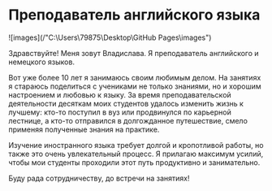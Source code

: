 # Преподаватель английского языка

![images](/"C:\Users\79875\Desktop\GitHub Pages\images")


Здравствуйте! Меня зовут Владислава. Я преподаватель английского и немецкого языков.

Вот уже более 10 лет я занимаюсь своим любимым делом. На занятиях я стараюсь поделиться с учениками не только знаниями, но и хорошим настроением и любовью к языку. За время преподавательской деятельности десяткам моих студентов удалось изменить жизнь к лучшему: кто-то поступил в вуз или продвинулся по карьерной лестнице, а кто-то отправился в долгожданное путешествие, смело применяя полученные знания на практике.

Изучение иностранного языка требует долгой и кропотливой работы, но также это очень увлекательный процесс. Я прилагаю максимум усилий, чтобы мои студенты проходили этот путь продуктивно и занимательно.

Буду рада сотрудничеству, до встречи на занятиях! 

